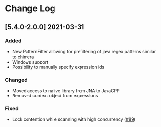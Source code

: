 # Change Log
## [5.4.0-2.0.0] 2021-03-31

### Added
* New PatternFilter allowing for prefiltering of java regex patterns similar to chimera
* Windows support
* Possibility to manually specify expression ids

### Changed
* Moved access to native library from JNA to JavaCPP
* Removed context object from expressions

### Fixed
* Lock contention while scanning with high concurrency ([#89](https://github.com/gliwka/hyperscan-java/issues/89))
